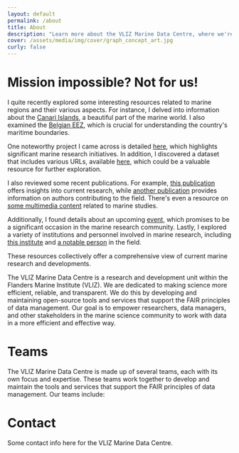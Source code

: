 ```yaml
---
layout: default
permalink: /about
title: About
description: "Learn more about the VLIZ Marine Data Centre, where we're making science more efficient, reliable, and transparent. Discover our mission, values, and core principles. Join us in our journey!"
cover: /assets/media/img/cover/graph_concept_art.jpg
curly: false
---
```


# Mission impossible? Not for us!

I quite recently explored some interesting resources related to marine regions and their various aspects. For instance, I delved into information about the [Canari Islands](https://marineregions.org/mrgid/8361), a beautiful part of the marine world. I also examined the [Belgian EEZ](https://marineregions.org/mrgid/3293), which is crucial for understanding the country's maritime boundaries.

One noteworthy project I came across is detailed [here](https://marineinfo.org/id/project/5240), which highlights significant marine research initiatives. In addition, I discovered a dataset that includes various URLs, available [here](https://marineinfo.org/id/dataset/8135), which could be a valuable resource for further exploration.

I also reviewed some recent publications. For example, [this publication](https://marineinfo.org/id/publication/300143) offers insights into current research, while [another publication](https://marineinfo.org/id/publication/355430) provides information on authors contributing to the field. There's even a resource on [some multimedia content](https://marineinfo.org/id/publication/225534) related to marine studies.

Additionally, I found details about an upcoming [event](https://marineinfo.org/id/event/3255), which promises to be a significant occasion in the marine research community. Lastly, I explored a variety of institutions and personnel involved in marine research, including [this institute](https://marineinfo.org/id/institute/12919) and [a notable person](https://marineinfo.org/id/person/41904) in the field.

These resources collectively offer a comprehensive view of current marine research and developments.

The VLIZ Marine Data Centre is a research and development unit within the Flanders Marine Institute (VLIZ). We are dedicated to making science more efficient, reliable, and transparent. We do this by developing and maintaining open-source tools and services that support the FAIR principles of data management. Our goal is to empower researchers, data managers, and other stakeholders in the marine science community to work with data in a more efficient and effective way.

# Teams

The VLIZ Marine Data Centre is made up of several teams, each with its own focus and expertise. These teams work together to develop and maintain the tools and services that support the FAIR principles of data management. Our teams include:

# Contact

Some contact info here for the VLIZ Marine Data Centre.
